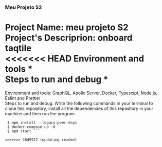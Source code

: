 ### Meu Projeto S2  
Project Name: meu projeto S2  
Project's Descriprion: onboard taqtile  
<<<<<<< HEAD
Environment and tools *  
Steps to run and debug *  
=======
Environment and tools: GraphQL, Apollo Server, Docker, Typescipt, Node.js, Eslint and Prettier  
Steps to run and debug: Write the following commands in your terminal to clone this repository, install all the dependencies of this repository in your machine and then run the program   
``` $ git clone https://github.com/indigotech/onboard-beatriz-varejao.git  
 $ npm install --legacy-peer-deps  
 $ docker-compose up -d  
 $ npm start ```

>>>>>>> 46d9922 (updating readme)
